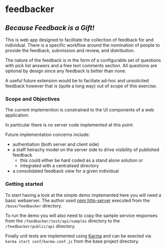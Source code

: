 # feedbacker

*Because Feedback is a Gift!*
-----------------------------

This is web app designed to facilitate the collection of feedback for and
individual.  There is a specific workflow around the nomination of people to
provide the feedback, submission and review, and distribution.

The nature of the feedback is in the form of a configurable set of questions 
with pick list answers and a free text comments section.  All questions are 
optional by design since any feedback is better than none.

A useful future extension would be to faciliate ad-hoc and unsolicited feedback
however that is (quite a long way) out of scope of this exercise.

### Scope and Objectives

The current implemention is constrained to the UI components of a web 
application.  

In particular there is *no* server code implemented at this point.

Future implementation concerns include:
* authentiation (both server and client side)
* a staff heirachy model on the server side to drive visibility of published
feedback
	* this could either be hard coded as a stand alone solution or
	* integrated with a centralised directory
* a consolidated feedback view for a given individual

### Getting started

To start having a look at the simple demo implemented here you will need a 
basic webserver. The author used [npm http-server](https://www.npmjs.com/package/http-server)
executed from the ```/base/feedbacker``` directory.

To run the demo you will also need to copy the sample service responses from
the ```/feedbacker/test/api/samples``` directory to the 
```/feedbacker/public/api``` directory.

Finally unit tests are implemented using [Karma](https://karma-runner.github.io/0.13/intro/configuration.html)
and can be exected via ```karma start conf/karma.conf.js``` from the base
project directory.